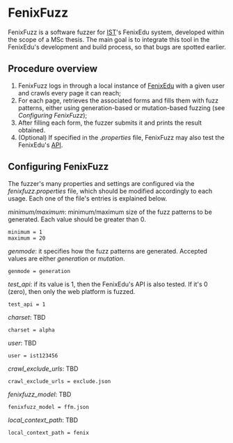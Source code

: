 # FenixFuzz
FenixFuzz is a software fuzzer for [IST](http://tecnico.ulisboa.pt/)'s FenixEdu system, developed within the scope of a MSc thesis. The main goal is to integrate this tool in the FenixEdu's development and build process, so that bugs are spotted earlier.

## Procedure overview
1. FenixFuzz logs in through a local instance of [FenixEdu](http://fenixedu.org/) with a given user and crawls every page it can reach;
2. For each page, retrieves the associated forms and fills them with fuzz patterns, either using generation-based or mutation-based fuzzing (see *Configuring FenixFuzz*);
3. After filling each form, the fuzzer submits it and prints the result obtained.
4. (Optional) If specified in the *.properties* file, FenixFuzz may also test the FenixEdu's [API](https://fenixedu.org/dev/api/).

## Configuring FenixFuzz
The fuzzer's many properties and settings are configured via the *fenixfuzz.properties* file, which should be modified accordingly to each usage. Each one of the file's entries is explained below.

*minimum/maximum*: minimum/maximum size of the fuzz patterns to be generated. Each value should be greater than 0.

    minimum = 1
    maximum = 20

*genmode*: it specifies how the fuzz patterns are generated. Accepted values are either *generation* or *mutation*.

    genmode = generation

*test_api*: if its value is 1, then the FenixEdu's API is also tested. If it's 0 (zero), then only the web platform is fuzzed.

    test_api = 1
*charset*:  TBD

    charset = alpha

*user*: TBD

    user = ist123456

*crawl_exclude_urls*: TBD

    crawl_exclude_urls = exclude.json

*fenixfuzz_model*: TBD

    fenixfuzz_model = ffm.json

*local_context_path*: TBD

    local_context_path = fenix